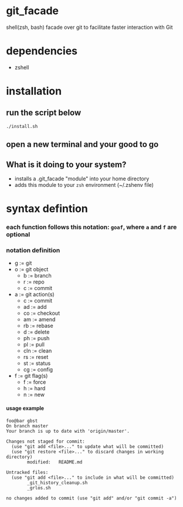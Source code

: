 # git_facade
shell(zsh, bash) facade over git to facilitate faster interaction with Git

# dependencies
* zshell
# installation
## run the script below
```shell
./install.sh
```
## open a new terminal and your good to go

## What is it doing to your system?
* installs a .git_facade "module" into your home directory
* adds this module to your `zsh` environment (~/.zshenv file)

# syntax defintion
### each function follows this notation: `goaf`, where `a` and `f` are optional
### notation definition
* g := git 
* o := git object 
    * b := branch 
    * r := repo
    * c  := commit 
* a := git action(s) 
    * c  := commit 
    * ad := add
    * co  := checkout
    * am  := amend
    * rb := rebase
    * d  := delete
    * ph := push
    * pl := pull
    * cln := clean
    * rs := reset
    * st := status
    * cg := config
* f := git flag(s)
    * f := force
    * h := hard
    * n := new
#### usage example

```shell
foo@bar gbst
On branch master
Your branch is up to date with 'origin/master'.

Changes not staged for commit:
  (use "git add <file>..." to update what will be committed)
  (use "git restore <file>..." to discard changes in working directory)
        modified:   README.md

Untracked files:
  (use "git add <file>..." to include in what will be committed)
        _git_history_cleanup.sh
        _grlos.sh

no changes added to commit (use "git add" and/or "git commit -a")
```